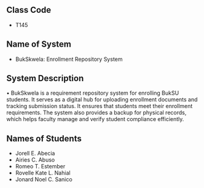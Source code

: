 ## Class Code
- T145

## Name of System
- BukSkwela: Enrollment Repository System

## System Description
•	BukSkwela is a requirement repository system for enrolling BukSU students. It serves as a digital hub for uploading enrollment documents and tracking submission status. It ensures that students meet their enrollment requirements. The system also provides a backup for physical records, which helps faculty manage and verify student compliance efficiently.

## Names of Students
- Jorell E. Abecia
- Airies C. Abuso
- Romeo T. Estember
- Rovelle Kate L. Nahial
- Jonard Noel C. Sanico

